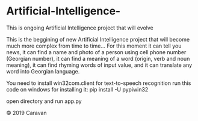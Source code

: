 # Artificial-Intelligence-
This is ongoing Artificial Intelligence project that will evolve 

This is the beggining of new Artificial Intelligence project that will become much more complex from time to time...
For this moment it can tell you news, it can find a name and photo of a person using cell phone number (Georgian number), it can find a meaning of a word (origin, verb and noun meaning), it can find rhyming words of input value, and it can translate any word into Georgian language.

You need to install win32com.client for text-to-speech recognition
run this code on windows for installing it:     pip install -U pypiwin32

open directory and run app.py




© 2019 Caravan
